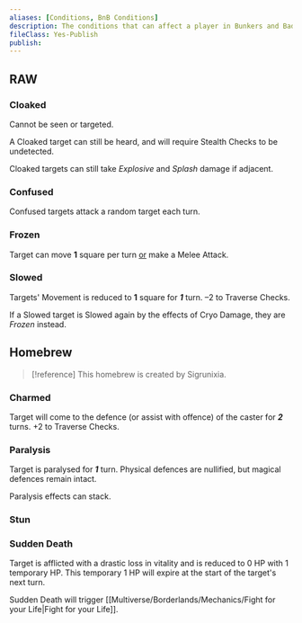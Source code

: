 ```yaml
---
aliases: [Conditions, BnB Conditions]
description: The conditions that can affect a player in Bunkers and Badasses
fileClass: Yes-Publish
publish: 
---
```


## RAW

### Cloaked

Cannot be seen or targeted. 

A Cloaked target can still be heard, and will require Stealth Checks to be undetected. 

Cloaked targets can still take *Explosive* and *Splash* damage if adjacent.

### Confused

Confused targets attack a random target each turn.

### Frozen

Target can move **1** square per turn <u>or</u> make a Melee Attack.

### Slowed

Targets' Movement is reduced to **1** square for ***1*** turn. –2 to Traverse Checks. 

If a Slowed target is Slowed again by the effects of Cryo Damage, they are *Frozen* instead.

## Homebrew

> [!reference] This homebrew is created by Sigrunixia.

### Charmed

Target will come to the defence (or assist with offence) of the caster for ***2*** turns. +2 to Traverse Checks. 

### Paralysis

Target is paralysed for ***1*** turn. Physical defences are nullified, but magical defences remain intact. 

Paralysis effects can stack. 

### Stun



### Sudden Death

Target is afflicted with a drastic loss in vitality and is reduced to 0 HP with 1 temporary HP. This temporary 1 HP will expire at the start of the target's next turn. 

Sudden Death will trigger [[Multiverse/Borderlands/Mechanics/Fight for your Life|Fight for your Life]].
